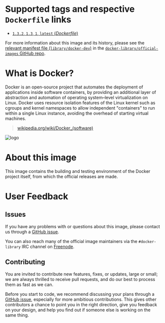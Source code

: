 # Supported tags and respective `Dockerfile` links

- [`1.3.2`, `1.3`, `1`, `latest` (*Dockerfile*)](https://github.com/docker/docker/blob/v1.3.2/Dockerfile)

For more information about this image and its history, please see the [relevant
manifest file
(`library/docker-dev`)](https://github.com/docker-library/official-images/blob/master/library/docker-dev)
in the [`docker-library/official-images` GitHub
repo](https://github.com/docker-library/official-images).

# What is Docker?

Docker is an open-source project that automates the deployment of applications
inside software containers, by providing an additional layer of abstraction and
automation of operating system–level virtualization on Linux. Docker uses
resource isolation features of the Linux kernel such as cgroups and kernel
namespaces to allow independent "containers" to run within a single Linux
instance, avoiding the overhead of starting virtual machines.

> [wikipedia.org/wiki/Docker_(software)](https://en.wikipedia.org/wiki/Docker_(software))

![logo](https://raw.githubusercontent.com/docker-library/docs/master/docker-dev/logo.png)

# About this image

This image contains the building and testing environment of the Docker project
itself, from which the official releases are made.

# User Feedback

## Issues

If you have any problems with or questions about this image, please contact us
 through a [GitHub issue](https://github.com/docker/docker/issues).

You can also reach many of the official image maintainers via the
`#docker-library` IRC channel on [Freenode](https://freenode.net).

## Contributing

You are invited to contribute new features, fixes, or updates, large or small;
we are always thrilled to receive pull requests, and do our best to process them
as fast as we can.

Before you start to code, we recommend discussing your plans 
through a [GitHub issue](https://github.com/docker/docker/issues), especially for more ambitious
contributions. This gives other contributors a chance to point you in the right
direction, give you feedback on your design, and help you find out if someone
else is working on the same thing.
